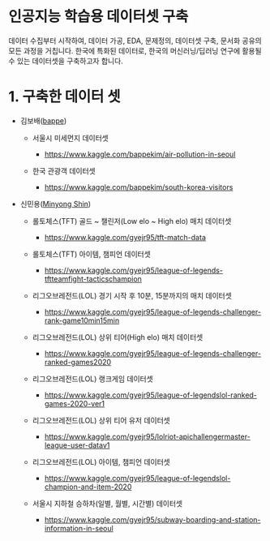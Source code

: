 # 인공지능 학습용 데이터셋 구축
데이터 수집부터 시작하여, 데이터 가공, EDA, 문제정의, 데이터셋 구축, 문서화 공유의 모든 과정을 거칩니다. 한국에 특화된 데이터로, 한국의 머신러닝/딥러닝 연구에 활용될 수 있는 데이터셋을 구축하고자 합니다.

# 1. 구축한 데이터 셋 

  - 김보배([bappe](https://www.kaggle.com/bappekim))
  
    - 서울시 미세먼지 데이터셋
      - https://www.kaggle.com/bappekim/air-pollution-in-seoul
    
    - 한국 관광객 데이터셋
      - https://www.kaggle.com/bappekim/south-korea-visitors
      
      
  - 신민용([Minyong Shin](https://www.kaggle.com/gyejr95))
  
    - 롤토체스(TFT) 골드 ~ 챌린저(Low elo ~ High elo) 매치 데이터셋
      - https://www.kaggle.com/gyejr95/tft-match-data
      
    - 롤토체스(TFT) 아이템, 챔피언 데이터셋
      - https://www.kaggle.com/gyejr95/league-of-legends-tftteamfight-tacticschampion
      
    - 리그오브레전드(LOL) 경기 시작 후 10분, 15분까지의 매치 데이터셋
      - https://www.kaggle.com/gyejr95/league-of-legends-challenger-rank-game10min15min
      
    - 리그오브레전드(LOL) 상위 티어(High elo) 매치 데이터셋
      - https://www.kaggle.com/gyejr95/league-of-legends-challenger-ranked-games2020
      
    - 리그오브레전드(LOL) 랭크게임 데이터셋
      - https://www.kaggle.com/gyejr95/league-of-legendslol-ranked-games-2020-ver1
    
    - 리그오브레전드(LOL) 상위 티어 유저 데이터셋
      - https://www.kaggle.com/gyejr95/lolriot-apichallengermaster-league-user-datav1
      
    - 리그오브레전드(LOL) 아이템, 챔피언 데이터셋
      - https://www.kaggle.com/gyejr95/league-of-legendslol-champion-and-item-2020
    
    - 서울시 지하철 승하차(일별, 월별, 시간별) 데이터셋
      - https://www.kaggle.com/gyejr95/subway-boarding-and-station-information-in-seoul
       
